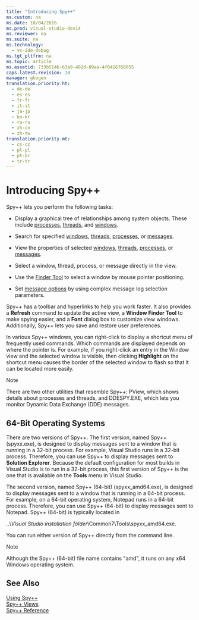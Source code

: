 ```yaml
---
title: "Introducing Spy++"
ms.custom: na
ms.date: 10/04/2016
ms.prod: visual-studio-dev14
ms.reviewer: na
ms.suite: na
ms.technology: 
  - vs-ide-debug
ms.tgt_pltfrm: na
ms.topic: article
ms.assetid: 733b514b-63a9-402d-89aa-4f0416766655
caps.latest.revision: 10
manager: ghogen
translation.priority.ht: 
  - de-de
  - es-es
  - fr-fr
  - it-it
  - ja-jp
  - ko-kr
  - ru-ru
  - zh-cn
  - zh-tw
translation.priority.mt: 
  - cs-cz
  - pl-pl
  - pt-br
  - tr-tr
---
```

# Introducing Spy++
Spy++ lets you perform the following tasks:  
  
-   Display a graphical tree of relationships among system objects. These include [processes](../VS_debugger/Processes-View.md), [threads](../VS_debugger/Threads-View.md), and [windows](../VS_debugger/Windows-View.md).  
  
-   Search for specified [windows](../VS_debugger/How-to--Search-for-a-Window-in-Windows-View.md), [threads](../VS_debugger/How-to--Search-for-a-Thread-in-Threads-View.md), [processes](../VS_debugger/How-to--Search-for-a-Process-in-Processes-View.md), or [messages](../VS_debugger/How-to--Search-for-a-Message-in-Messages-View.md).  
  
-   View the properties of selected [windows](../VS_debugger/How-to--Display-Window-Properties.md), [threads](../VS_debugger/How-to--Display-Thread-Properties.md), [processes](../VS_debugger/How-to--Display-Process-Properties.md), or [messages](../VS_debugger/How-to--Display-Message-Properties.md).  
  
-   Select a window, thread, process, or message directly in the view.  
  
-   Use the [Finder Tool](../VS_debugger/How-to--Use-the-Finder-Tool.md) to select a window by mouse pointer positioning.  
  
-   Set [message options](_asug_choosing_message_options) by using complex message log selection parameters.  
  
 Spy++ has a toolbar and hyperlinks to help you work faster. It also provides a **Refresh** command to update the active view, a **Window Finder Tool** to make spying easier, and a **Font** dialog box to customize view windows. Additionally, Spy++ lets you save and restore user preferences.  
  
 In various Spy++ windows, you can right-click to display a shortcut menu of frequently used commands. Which commands are displayed depends on where the pointer is. For example, if you right-click an entry in the Window view and the selected window is visible, then clicking **Highlight** on the shortcut menu causes the border of the selected window to flash so that it can be located more easily.  
  
> [!NOTE]
>  There are two other utilities that resemble Spy++: PView, which shows details about processes and threads, and DDESPY.EXE, which lets you monitor Dynamic Data Exchange (DDE) messages.  
  
## 64-Bit Operating Systems  
 There are two versions of Spy++. The first version, named Spy++ (spyxx.exe), is designed to display messages sent to a window that is running in a 32-bit process. For example, Visual Studio runs in a 32-bit process. Therefore, you can use Spy++ to display messages sent to **Solution Explorer**. Because the default configuration for most builds in Visual Studio is to run in a 32-bit process, this first version of Spy++ is the one that is available on the **Tools** menu in Visual Studio.  
  
 The second version, named Spy++ (64-bit) (spyxx_amd64.exe), is designed to display messages sent to a window that is running in a 64-bit process. For example, on a 64-bit operating system, Notepad runs in a 64-bit process. Therefore, you can use Spy++ (64-bit) to display messages sent to Notepad. Spy++ (64-bit) is typically located in  
  
 ..\\*Visual Studio installation folder*\Common7\Tools\spyxx_amd64.exe.  
  
 You can run either version of Spy++ directly from the command line.  
  
> [!NOTE]
>  Although the Spy++ (64-bit) file name contains "amd", it runs on any x64 Windows operating system.  
  
## See Also  
 [Using Spy++](../VS_debugger/Using-Spy--.md)   
 [Spy++ Views](../VS_debugger/Spy---Views.md)   
 [Spy++ Reference](../VS_debugger/Spy---Reference.md)